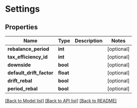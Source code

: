 # Settings

## Properties
Name | Type | Description | Notes
------------ | ------------- | ------------- | -------------
**rebalance_period** | **int** |  | [optional] 
**tax_efficiency_id** | **int** |  | [optional] 
**downside** | **bool** |  | [optional] 
**default_drift_factor** | **float** |  | [optional] 
**drift_rebal** | **bool** |  | [optional] 
**period_rebal** | **bool** |  | [optional] 

[[Back to Model list]](../README.md#documentation-for-models) [[Back to API list]](../README.md#documentation-for-api-endpoints) [[Back to README]](../README.md)


